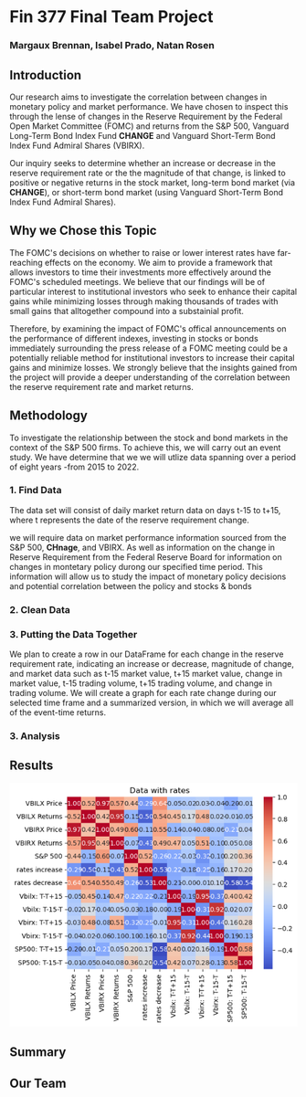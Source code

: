 # Fin 377 Final Team Project
### Margaux Brennan, Isabel Prado, Natan Rosen

## Introduction
Our research aims to investigate the correlation between changes in monetary policy and market performance. We have chosen to inspect this through the lense of changes in the Reserve Requirement by the Federal Open Market Committee (FOMC) and returns from the S&P 500, Vanguard Long-Term Bond Index Fund **CHANGE** and Vanguard Short-Term Bond Index Fund Admiral Shares (VBIRX).

Our inquiry seeks to determine whether an increase or decrease in the reserve requirement rate or the the magnitude of that change, is linked to positive or negative returns in the stock market, long-term bond market (via **CHANGE**), or short-term bond market (using Vanguard Short-Term Bond Index Fund Admiral Shares).

## Why we Chose this Topic
The FOMC's decisions on whether to raise or lower interest rates have far-reaching effects on the economy. We aim to provide a framework that allows investors to time their investments more effectively around the FOMC's scheduled meetings. We believe that our findings will be of particular interest to institutional investors who seek to enhance their capital gains while minimizing losses through making thousands of trades with small gains that alltogether compound into a substainial profit.

Therefore, by examining the impact of FOMC's offical announcements on the performance of different indexes, investing in stocks or bonds immediately surrounding the press release of a FOMC meeting could be a potentially reliable method for institutional investors to increase their capital gains and minimize losses. We strongly believe that the insights gained from the project will provide a deeper understanding of the correlation between the reserve requirement rate and market returns.


## Methodology
To investigate the relationship between the stock and bond markets in the context of the S&P 500 firms. To achieve this, we will carry out an event study. We have determine that we we will utlize data spanning over a period of eight years -from 2015 to 2022.

### 1. Find Data
The data set will consist of daily market return data on days t-15 to t+15, where t represents the date of the reserve requirement change.

we will require data on market performance information sourced from the S&P 500, **CHnage**, and VBIRX. As well as information on the change in Reserve Requirement from the Federal Reserve Board for information on changes in montetary policy durong our specified time period. This information will allow us to study the impact of monetary policy decisions and potential correlation between the policy and stocks & bonds

### 2. Clean Data

### 3. Putting the Data Together
We plan to create a row in our DataFrame for each change in the reserve requirement rate, indicating an increase or decrease, magnitude of change, and market data such as t-15 market value, t+15 market value, change in market value, t-15 trading volume, t+15 trading volume, and change in trading volume. We will create a graph for each rate change during our selected time frame and a summarized version, in which we will average all of the event-time returns.

### 3. Analysis

## Results
<img src="pics/download.png?raw=true"/>

## Summary

## Our Team

